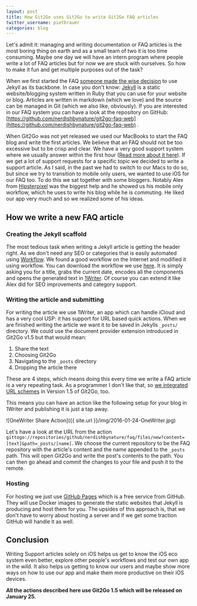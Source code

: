 ```yaml
---
layout: post
title: How Git2Go uses Git2Go to write Git2Go FAQ articles
twitter_username: pietbrauer
categories: blog
---
```


Let's admit it: managing and writing documentation or FAQ articles is the most boring thing on earth and as a small team of two it is too time consuming. Maybe one day we will have an intern program where people write a lot of FAQ articles but for now we are stuck with ourselves. So how to make it fun and get multiple purposes out of the task?

When we first started the FAQ [someone made the wise decision](https://github.com/nerdishbynature/git2go-faq-web/commit/c878687f107e45c50ba1d31ced7cfb386e426121) to use Jekyll as its backbone. In case you don't know: [Jekyll](http://jekyllrb.com) is a static website/blogging system written in Ruby that you can use for your website or blog. Articles are written in markdown (which we love) and the source can be managed in Git (which we also like, obviously). If you are interested in our FAQ system you can have a look at the repository on GitHub: [https://github.com/nerdishbynature/git2go-faq-web](https://github.com/nerdishbynature/git2go-faq-web) .

When Git2Go was not yet released we used our MacBooks to start the FAQ blog and write the first articles. We believe that an FAQ should not be too excessive but to be crisp and clear. We have a very good support system where we usually answer within the first hour ([Read more about it here](http://building.git2go.com/2016/01/09/05-35-33-Support.html)). If we get a lot of support requests for a specific topic we decided to write a support article. As I said, in the past we had to switch to our Macs to do so, but since we try to transition to mobile only users, we wanted to use iOS for our FAQ too. To do this we sat together with some bloggers. Notably Alex from [Hipsterpixel](http://hipsterpixel.com) was the biggest help and he showed us his mobile only workflow, which he uses to write his blog while he is commuting. He liked our app very much and so we realized some of his ideas.

## How we write a new FAQ article

### Creating the Jekyll scaffold

The most tedious task when writing a Jekyll article is getting the header right. As we don't need any SEO or categories that is easily automated using [Workflow](https://workflow.is/). We found a good workflow on the Internet and modified it using workflow. You can download the workflow we use [here](https://workflow.is/workflows/c1b3bc3cecaa48898d06e2381df104a0).  It is simply asking you for a title, grabs the current date, encodes all the components and opens the generated text in [1Writer](http://1writerapp.com/). Of course you can extend it like Alex did for SEO improvements and category support.

### Writing the article and submitting

For writing the article we use 1Writer, an app which can handle iCloud and has a very cool USP: it has support for URL based quick actions. When we are finished writing the article we want it to be saved in Jekylls `_posts/` directory. We could use the document provider extension introduced in Git2Go v1.5 but that would mean:

1. Share the text
2. Choosing Git2Go
3. Navigating to the `_posts` directory
4. Dropping the article there

These are 4 steps, which means doing this every time we write a FAQ article is a very repeating task. As a programmer I don't like that, so [we integrated URL schemes](http://faq.git2go.com/2016/01/24/How-to-use-URL-schemes.html) in Version 1.5 of Git2Go, too.

This means you can have an action like the following setup for your blog in 1Writer and publishing it is just a tap away.

![OneWriter Share Action]({{ site.url }}/img/2016-01-24-OneWriter.jpg)

Let's have a look at the URL from the action `gittogo://repositories/github/nerdishbynature/faq/files/new?content=[text]&path=_posts/[name]`. We choose the current repository to be the FAQ repository with the article's content and the name appended to the `_posts` path. This will open Git2Go and write the post's contents to the path. You can then go ahead and commit the changes to your file and push it to the remote.

### Hosting

For hosting we just use [GitHub Pages](https://pages.github.com) which is a free service from GitHub. They will use Docker images to generate the static websites that Jekyll is producing and host them for you. The upsides of this approach is, that we don't have to worry about hosting a server and if we get some traction GitHub will handle it as well.

## Conclusion

Writing Support articles solely on iOS helps us get to know the iOS eco system even better, explore other people's workflows and test our own app in the wild. It also helps us getting to know our users and maybe show more ways on how to use our app and make them more productive on their iOS devices.

**All the actions described here use Git2Go 1.5 which will be released on January 25.**
